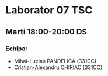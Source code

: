 # Laborator 07 TSC
## Marti 18:00-20:00 DS

### Echipa:

- Mihai-Lucian PANDELICĂ (331CC)
- Cristian-Alexandru CHIRIAC (331CC)